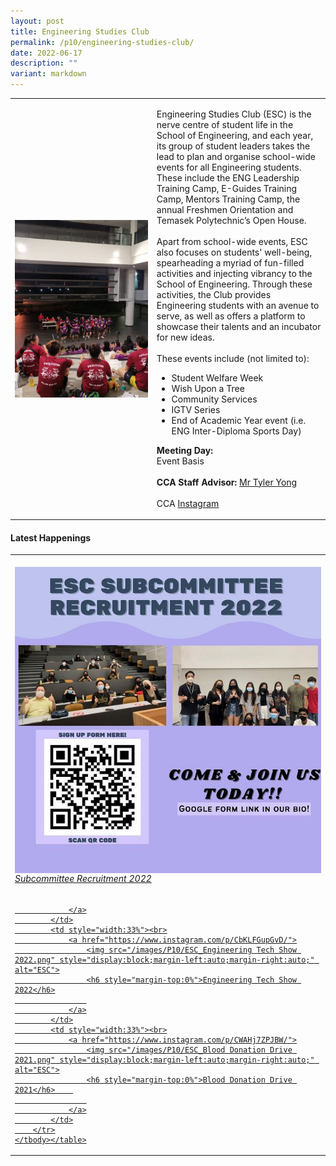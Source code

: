 ```yaml
---
layout: post
title: Engineering Studies Club
permalink: /p10/engineering-studies-club/
date: 2022-06-17
description: ""
variant: markdown
---
```

<div>
    <table>
        <tbody><tr>
            <td style="width:45%"><img src="/images/CCA_esc.jpg" style="display:block;margin-left:auto;margin-right:auto;" alt="Engineering Studies Club"></td>
            <td>
                <p>
                   Engineering Studies Club (ESC) is the nerve centre of student life in the School of Engineering, and each year, its group of student leaders takes the lead to plan and organise school-wide events for all Engineering students. These include the ENG Leadership Training Camp, E-Guides Training Camp, Mentors Training Camp, the annual Freshmen Orientation and Temasek Polytechnic’s Open House.
									<br><br>
									Apart from school-wide events, ESC also focuses on students' well-being, spearheading a myriad of fun-filled activities and injecting vibrancy to the School of Engineering.  Through these activities, the Club provides Engineering students with an avenue to serve, as well as offers a platform to showcase their talents and an incubator for new ideas. 
									<br><br>
These events include (not limited to):
									</p><ul>
										<li>Student Welfare Week</li>
										<li>Wish Upon a Tree</li>
										<li>Community Services</li>
							<li>IGTV Series</li>
										<li>End of Academic Year event (i.e. ENG Inter-Diploma Sports Day)</li>
							</ul>
							<p>
                    <b>Meeting Day:</b> 
								<br>Event Basis<br>
                    <br>
                    <b>CCA Staff Advisor:</b> <a href="mailto:YONG_Sheng_Ming@tp.edu.sg">Mr Tyler Yong</a><br>
                    <br>
                    CCA <a href="https://www.instagram.com/tp_esc">Instagram</a>
							</p>
                <p></p>
            </td>
        </tr>
    </tbody></table>
</div>

#### Latest Happenings

<div>
    <table>
        <tbody><tr>
            <td style="width:33%"><br>
                <a href="https://www.instagram.com/p/CdVUi2dJYNr/">
                    <img src="/images/P10/ESC_Subcommittee Recruitment 2022.png" style="display:block;margin-left:auto;margin-right:auto;" alt="ESC">
                    <h6 style="margin-top:0%">Subcommittee Recruitment 2022</h6>
                    
                </a>
            </td>
            <td style="width:33%"><br>
                <a href="https://www.instagram.com/p/CbKLFGupGvD/">
                    <img src="/images/P10/ESC_Engineering Tech Show 2022.png" style="display:block;margin-left:auto;margin-right:auto;" alt="ESC">
                    <h6 style="margin-top:0%">Engineering Tech Show 2022</h6>
                    
                </a>
            </td>
            <td style="width:33%"><br>
                <a href="https://www.instagram.com/p/CWAHj7ZPJBW/">
                    <img src="/images/P10/ESC_Blood Donation Drive 2021.png" style="display:block;margin-left:auto;margin-right:auto;" alt="ESC">
                    <h6 style="margin-top:0%">Blood Donation Drive 2021</h6>    
                    
                </a>
            </td>
        </tr>
    </tbody></table>
</div>
